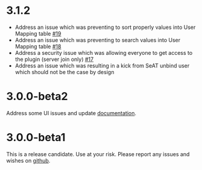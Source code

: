 # 3.1.2
- Address an issue which was preventing to sort properly values into User Mapping table [#19](https://github.com/warlof/seat-discord-connector/issues/19)
- Address an issue which was preventing to search values into User Mapping table [#18](https://github.com/warlof/seat-discord-connector/issues/18)
- Address a security issue which was allowing everyone to get access to the plugin (server join only) [#17](https://github.com/warlof/seat-discord-connector/issues/17)
- Address an issue which was resulting in a kick from SeAT unbind user which should not be the case by design

# 3.0.0-beta2
Address some UI issues and update [documentation](https://github.com/warlof/seat-discord-connector/blob/master/README.md).

# 3.0.0-beta1
This is a release candidate. Use at your risk. Please report any issues and wishes on [github](https://github.com/warlof/seat-discord-connector/issues).
